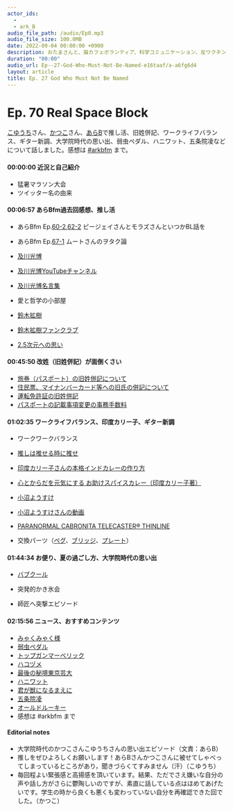 ```yaml
---
actor_ids:
  - 
  - ark_B
audio_file_path: /audio/Ep0.mp3
audio_file_size: 100.0MB
date: 2022-09-04 00:00:00 +0900
description: おたまさんと、猫カフェボランティア、科学コミュニケーション、反ワクチン監視、ドラえもん、絶滅動物は蘇らせるべきか、ミッドサマー、保護猫のススメなどについて話しました。
duration: "00:00"
audio_url: Ep--27-God-Who-Must-Not-Be-Named-e16taaf/a-a6fg6d4
layout: article
title: Ep. 27 God Who Must Not Be Named
---
```


# Ep. 70 Real Space Block

[こゆうち](https://twitter.com/eigenvector3)さん、[かつこ](https://twitter.com/katsuko_meumeu)さん、[あらB](https://twitter.com/ark_B)で推し活、旧姓併記、ワークライフバランス、ギター新調、大学院時代の思い出、弱虫ペダル、ハニワット、五条院凌などについて話しました。感想は [#arkbfm](https://is.gd/2KybEL) まで。

#### 00:00:00 近況と自己紹介

* 猛暑マラソン大会
* ツイッター名の由来

#### 00:06:57 あらBfm過去回感想、推し活

* あらBfm Ep.[60-2](https://is.gd/vOdgPn),[62-2](https://is.gd/hEkMfH) ピージェイさんとモラズさんといつかBL話を
* あらBfm Ep.[67-1](https://is.gd/3pQdn4) ムートさんのヲタク論
* [及川光博](https://www.oikawa-mitsuhiro.com/)
* [及川光博YouTubeチャンネル](https://is.gd/Up6UW1)
* [及川光博名言集](https://amzn.to/3P4vPo5)
* 愛と哲学の小部屋
    
* [鈴木拡樹](https://natalie.mu/eiga/artist/61580)
* [鈴木拡樹ファンクラブ](https://suzuki-hiroki.jp/)
    
* [2.5次元への思い](https://is.gd/Fc1jq6)
    

#### 00:45:50 改姓（旧姓併記）が面倒くさい

* [旅券（パスポート）の旧姓併記について](https://is.gd/vF5CdW)
* [住民票、マイナンバーカード等への旧氏の併記について](https://is.gd/OcEwoJ)
* [運転免許証の旧姓併記](https://is.gd/CNgLct)
* [パスポートの記載事項変更の事務手数料](https://is.gd/UJJTkm)
    

#### 01:02:35 ワークライフバランス、印度カリー子、ギター新調

* ワークワークバランス
* [推しは推せる時に推せ](https://is.gd/paoQGr)
    
* [印度カリー子さんの本格インドカレーの作り方](https://is.gd/Nb5G15)
    
* [心とからだを元気にする お助けスパイスカレー（印度カリー子著）](https://amzn.to/3vuZWOy)
    
* [小沼ようすけ](http://www.yosukeonuma.com/)
    
* [小沼ようすけさんの動画](https://is.gd/3NMYDF)
* [PARANORMAL CABRONITA TELECASTER® THINLINE](https://is.gd/yFvXyE)
* 交換パーツ（[ペグ](https://is.gd/PYgwPC)、[ブリッジ](https://is.gd/oNjBav)、[プレート](https://is.gd/ms7dzq)）

#### 01:44:34 お便り、夏の過ごし方、大学院時代の思い出

* [バブクール](https://is.gd/ieCZDH)
* 突発的かき氷会
    
* 師匠へ突撃エピソード
    

#### 02:15:56 ニュース、おすすめコンテンツ

* [みゃくみゃく様](https://is.gd/tWHkMh)
* [弱虫ペダル](https://amzn.to/3zMgh3z)
* [トップガンマーベリック](https://topgunmovie.jp/)
* [ハコヅメ](https://amzn.to/3oLeaqt)
* [最後の秘境東京芸大](https://amzn.to/3BCfUKB)
* [ハニワット](https://amzn.to/3OQkzvp)
* [君が獣になるまえに](https://amzn.to/3BB7hQf)
* [五条院凌](https://www.youtube.com/c/REOPianoChannel)
* [オールドルーキー](https://www.tbs.co.jp/OLDROOKIE_tbs/)
* 感想は #arkbfm まで

#### Editorial notes

* 大学院時代のかつこさんこゆうちさんの思い出エピソード（文責：あらB）
* 推しをぜひよろしくお願いします！あらBさんかつこさんに被せてしゃべってしまっているところがあり，聞きづらくてすみません（汗）（こゆうち）
* 毎回程よい緊張感と高揚感を頂いています。結果、ただでさえ嫌いな自分の声や話し方がさらに鬱陶しいのですが、素直に話している点はほめてあげたいです。学生の時から良くも悪くも変わっていない自分を再確認できた回でした。（かつこ）